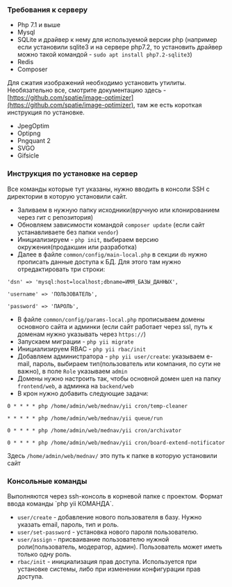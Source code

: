 <h3>Требования к серверу</h3>
 
 - Php 7.1 и выше
 - Mysql
 - SQLite и драйвер к нему для используемой версии php (например если установили sqlite3 и на сервере php7.2, то установить драйвер можно такой командой - `sudo apt install php7.2-sqlite3`)
 - Redis
 - Composer

Для сжатия изображений необходимо установить утилиты. Необязательно все, смотрите документацию здесь - [https://github.com/spatie/image-optimizer](https://github.com/spatie/image-optimizer), там же есть короткая инструкция по установке.

 - JpegOptim
 - Optipng
 - Pngquant 2
 - SVGO
 - Gifsicle

<h3>Инструкция по установке на сервер</h3>
Все команды которые тут указаны, нужно вводить в консоли SSH с директории в которую установили сайт.

 - Заливаем в нужную папку исходники(вручную или клонированием через гит с репозитория)
 - Обновляем зависимости командой `composer update` (если сайт устанавливаете без папки `vendor`)
 - Инициализируем - `php init`, выбираем версию окружения(продакшин или разработка)
 - Далее в файле `common/config/main-local.php` в секции `db` нужно прописать данные доступа к БД. Для этого там нужно отредактировать три строки:
 
 `'dsn' => 'mysql:host=localhost;dbname=ИМЯ_БАЗЫ_ДАННЫХ',`
 
`'username' => 'ПОЛЬЗОВАТЕЛЬ',`

`'password' => 'ПАРОЛЬ',`

 - В файле `common/config/params-local.php` прописываем домены основного сайта и админки (если сайт работает через ssl, путь к доменам нужно указывать через `https://`)
 - Запускаем миграции - `php yii migrate`
 - Инициализируем RBAC - `php yii rbac/init`
 - Добавляем администратора - `php yii user/create`: указываем e-mail, пароль, выбираем тип(пользователь или компания, по сути не важно), в поле `Role` указываем `admin`
 - Домены нужно настроить так, чтобы основной домен шел на папку `frontend/web`, а админка на `backend/web`
 - В крон нужно добавить следующие задачи:
 
 `0 * * * * php /home/admin/web/mednav/yii cron/temp-cleaner`
 
 `* * * * * php /home/admin/web/mednav/yii queue/run`
 
 `0 * * * * php /home/admin/web/mednav/yii cron/archivator`
 
 `0 * * * * php /home/admin/web/mednav/yii cron/board-extend-notificator`
 
 Здесь `/home/admin/web/mednav/` это путь к папке в которую установили сайт
 
 <h3>Консольные команды</h3>
 Выполняются через ssh-консоль в корневой папке с проектом. Формат ввода команды `php yii КОМАНДА`.
 
  - `user/create` - добавление нового пользователя в базу. Нужно указать email, пароль, тип и роль.
  - `user/set-password` - установка нового пароля пользователю.
  - `user/assign` - присваивание пользователю нужной роли(пользователь, модератор, админ). Пользователь может иметь только одну роль.
  - `rbac/init` - инициализация прав доступа. Используется при установке системы, либо при изменении конфигурации прав доступа.
  
  

 